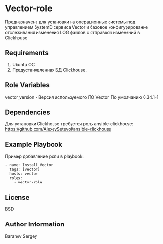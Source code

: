 Vector-role
=========

Предназначена для установки на операционные системы под управлением SystemD сервиса Vector и базовое конфигурирование отслеживания изменения LOG файлов с отправкой изменений в Clickhouse

Requirements
------------

1. Ubuntu ОС
2. Предустановленная БД Clickhouse.

Role Variables
--------------

vector_version - Версия используемого ПО Vector. По умолчанию 0.34.1-1

Dependencies
------------

Для установки Clickhouse требуется роль ansible-clickhouse: https://github.com/AlexeySetevoi/ansible-clickhouse

Example Playbook
----------------

Пример добавление роли в playbook:

```
- name: Install Vector
  tags: [vector]
  hosts: vector
  roles:
    - vector-role
```

License
-------

BSD

Author Information
------------------

Baranov Sergey
